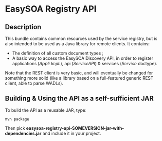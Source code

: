 # EasySOA Registry API

## Description

This bundle contains common resources used by the service registry, but is also intended to be used as a Java library for remote clients. It contains:

* The definition of all custom document types ;
* A basic way to access the EasySOA Discovery API, in order to register applications (_Appli Impl._), api (_ServiceAPI_) & services (_Service_ doctype).

Note that the REST client is very basic, and will eventually be changed for something more solid (like a library based on a full-featured generic REST client, able to parse WADLs).

## Building & Using the API as a self-sufficient JAR

To build the API as a reusable JAR, type:

`mvn package`

Then pick **easysoa-registry-api-SOMEVERSION-jar-with-dependencies.jar** and include it in your project.
